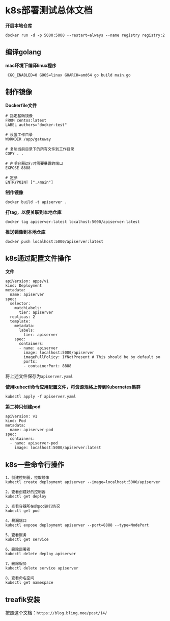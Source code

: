 # k8s部署测试总体文档

**开启本地仓库**
```
docker run -d -p 5000:5000 --restart=always --name registry registry:2
```

## 编译golang
**mac环境下编译linux程序**
```
 CGO_ENABLED=0 GOOS=linux GOARCH=amd64 go build main.go
```

## 制作镜像
**Dockerfile文件**
```
# 指定基础镜像
FROM centos:latest
LABEL authors="docker-test"

# 设置工作目录
WORKDIR /app/gateway

# 复制当前目录下的所有文件到工作目录
COPY . .

# 声明容器运行时需要暴露的端口
EXPOSE 8888

# 定参
ENTRYPOINT ["./main"]
```
**制作镜像**
```
docker build -t apiserver .
```
**打tag，以便关联到本地仓库**
```
docker tag apiserver:latest localhost:5000/apiserver:latest
```
**推送镜像到本地仓库**
```
docker push localhost:5000/apiserver:latest
```

## k8s通过配置文件操作
**文件**
```
apiVersion: apps/v1
kind: Deployment
metadata:
  name: apiserver
spec:
  selector:
    matchLabels:
      tier: apiserver
  replicas: 2
  template:
    metadata:
      labels:
        tier: apiserver
    spec:
      containers:
      - name: apiserver
        image: localhost:5000/apiserver
        imagePullPolicy: IfNotPresent # This should be by default so
        ports:
        - containerPort: 8888
```
将上述文件保存为`apiserver.yaml`

**使用kubectl命令应用配置文件，将资源规格上传到Kubernetes集群**
```
kubectl apply -f apiserver.yaml
```



**第二种只创建pod**
```
apiVersion: v1
kind: Pod
metadata:
  name: apiserver-pod
spec:
  containers:
  - name: apiserver-pod
    image: localhost:5000/apiserver:latest

```
## k8s一些命令行操作
```
1、创建控制器，拉取镜像
kubectl create deployment apiserver --image=localhost:5000/apiserver

2、查看创建好的控制器
kubectl get deploy

3、查看容器所在的pod运行情况
kubectl get pod

4、暴漏端口
kubectl expose deployment apiserver --port=8888 --type=NodePort

5、查看服务
kubectl get service

6、删除部署者
kubectl delete deploy apiserver

7、删除服务
kubectl delete service apiserver

8、查看命名空间
kubectl get namespace
```

## treafik安装
按照这个文档：`https://blog.bling.moe/post/14/`












